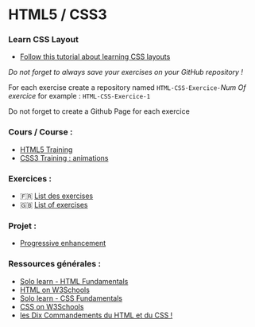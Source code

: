 # HTML5 / CSS3

### Learn CSS Layout

- [Follow this tutorial about learning CSS layouts](learnlayout.md)

*Do not forget to always save your exercises on your GitHub repository !*

For each exercise create a repository named `HTML-CSS-Exercice-`*Num Of exercice*  for example : `HTML-CSS-Exercice-1`

Do not forget to create a Github Page for each exercice

### Cours / Course :
- [HTML5 Training](https://drive.google.com/open?id=1Ees4PrX8ebK05y8lgNLt7BK086CMFqPSn5LWR-lerkU)
- [CSS3 Training : animations](https://drive.google.com/open?id=1_N73oaBMVlDy5VTumfxQHUeJ8rATvoAaHx_RXSprI4Y)

### Exercices :
- :fr: [List des exercises](exercices-fr.md)
- :uk: [List of exercises](exercices-en.md)

### Projet :
- [Progressive enhancement](../../Projects/progressive-enhancement)

### Ressources générales :
- [Solo learn - HTML Fundamentals](https://www.sololearn.com/Course/HTML/)
- [HTML on W3Schools](https://www.w3schools.com/html/)
- [Solo learn - CSS Fundamentals](https://www.sololearn.com/Course/CSS/)
- [CSS on W3Schools](https://www.w3schools.com/css/)
- [les Dix Commandements du HTML et du CSS !](https://github.com/simplonco/Ten-Commandments-of-HTML-and-CSS/blob/master/README_FR.md)
